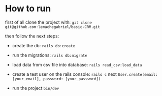 # How to run

first of all clone the project with: ```git clone git@github.com:lemachegabriel/basic-CRM.git```

then follow the next steps: 

* create the db: ```rails db:create```

* run the migrations: ```rails db:migrate```

* load data from csv file into database: ```rails read_csv:load_data```

* create a test user on the rails console: ```rails c``` next ```User.create(email: [your_email], password: [your_password])```

* run the project ```bin/dev```
